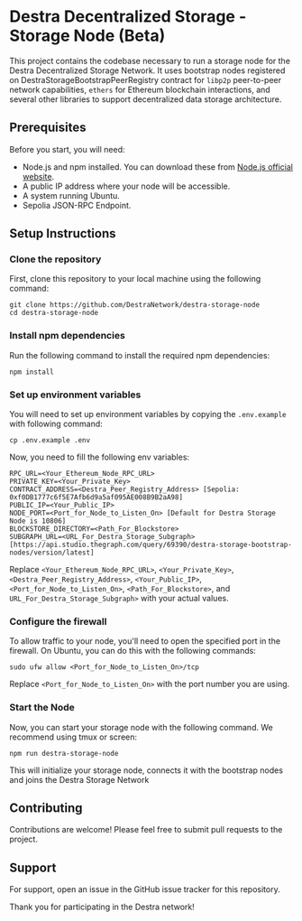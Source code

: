 # Destra Decentralized Storage - Storage Node (Beta)

This project contains the codebase necessary to run a storage node for the Destra Decentralized Storage Network. It uses bootstrap nodes registered on DestraStorageBootstrapPeerRegistry contract for `libp2p` peer-to-peer network capabilities, `ethers` for Ethereum blockchain interactions, and several other libraries to support decentralized data storage architecture.

## Prerequisites

Before you start, you will need:

- Node.js and npm installed. You can download these from [Node.js official website](https://nodejs.org/).
- A public IP address where your node will be accessible.
- A system running Ubuntu.
- Sepolia JSON-RPC Endpoint.

## Setup Instructions

### Clone the repository

First, clone this repository to your local machine using the following command:

```
git clone https://github.com/DestraNetwork/destra-storage-node
cd destra-storage-node
```

### Install npm dependencies

Run the following command to install the required npm dependencies:

```
npm install
```

### Set up environment variables

You will need to set up environment variables by copying the `.env.example` with following command:

```
cp .env.example .env
```

Now, you need to fill the following env variables:


```
RPC_URL=<Your_Ethereum_Node_RPC_URL>
PRIVATE_KEY=<Your_Private_Key>
CONTRACT_ADDRESS=<Destra_Peer_Registry_Address> [Sepolia: 0xf0DB1777c6f5E7Afb6d9a5af095AE008B9B2aA98]
PUBLIC_IP=<Your_Public_IP>
NODE_PORT=<Port_for_Node_to_Listen_On> [Default for Destra Storage Node is 10806]
BLOCKSTORE_DIRECTORY=<Path_For_Blockstore>
SUBGRAPH_URL=<URL_For_Destra_Storage_Subgraph> [https://api.studio.thegraph.com/query/69390/destra-storage-bootstrap-nodes/version/latest]
```

Replace `<Your_Ethereum_Node_RPC_URL>`, `<Your_Private_Key>`, `<Destra_Peer_Registry_Address>`, `<Your_Public_IP>`, `<Port_for_Node_to_Listen_On>`, `<Path_For_Blockstore>`, and `URL_For_Destra_Storage_Subgraph>` with your actual values.

### Configure the firewall

To allow traffic to your node, you'll need to open the specified port in the firewall. On Ubuntu, you can do this with the following commands:

```
sudo ufw allow <Port_for_Node_to_Listen_On>/tcp
```

Replace `<Port_for_Node_to_Listen_On>` with the port number you are using.


### Start the Node

Now, you can start your storage node with the following command. We recommend using tmux or screen:

```
npm run destra-storage-node
```

This will initialize your storage node, connects it with the bootstrap nodes and joins the Destra Storage Network


## Contributing

Contributions are welcome! Please feel free to submit pull requests to the project.

## Support

For support, open an issue in the GitHub issue tracker for this repository.

Thank you for participating in the Destra network!
